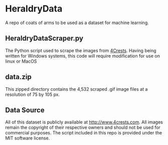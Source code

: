 # HeraldryData
 A repo of coats of arms to be used as a dataset for machine learning.
 
## HeraldryDataScraper.py
 The Python script used to scrape the images from [4Crests](http://www.4crests.com).
 Having being written for Windows systems, this code will require modification for use on linux or MacOS

## data.zip
 This zipped directory contains the 4,532 scraped .gif image files at a resolution of 75 by 105 px.
 
## Data Source
 All of this dataset is publicly available at http://www.4crests.com. All images remain the
 copyright of their respective owners and should not be used for commercial purposes. The script
 included in this repo is provided under the MIT software license.
